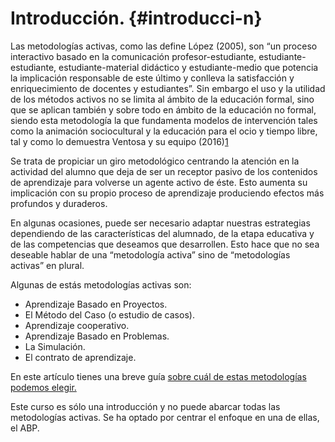 # Introducción. {#introducci-n}

Las metodologías activas, como las define López (2005), son “un proceso interactivo basado en la comunicación profesor-estudiante, estudiante-estudiante, estudiante-material didáctico y estudiante-medio que potencia la implicación responsable de este último y conlleva la satisfacción y enriquecimiento de docentes y estudiantes”. Sin embargo el uso y la utilidad de los métodos activos no se limita al ámbito de la educación formal, sino que se aplican también y sobre todo en ámbito de la educación no formal, siendo esta metodología la que fundamenta modelos de intervención tales como la animación sociocultural y la educación para el ocio y tiempo libre, tal y como lo demuestra Ventosa y su equipo (2016)[1](https://es.wikipedia.org/wiki/Metodolog%25C3%25ADa_activa%23cite_note-1)​

Se trata de propiciar un giro metodológico centrando la atención en la actividad del alumno que deja de ser un receptor pasivo de los contenidos de aprendizaje para volverse un agente activo de éste. Esto aumenta su implicación con su propio proceso de aprendizaje produciendo efectos más profundos y duraderos.

En algunas ocasiones, puede ser necesario adaptar nuestras estrategias dependiendo de las características del alumnado, de la etapa educativa y de las competencias que deseamos que desarrollen. Esto hace que no sea deseable hablar de una “metodología activa” sino de “metodologías activas” en plural.

Algunas de estás metodologías activas son:

*   Aprendizaje Basado en Proyectos.
*   El Método del Caso (o estudio de casos).
*   Aprendizaje cooperativo.
*   Aprendizaje Basado en Problemas.
*   La Simulación.
*   El contrato de aprendizaje.

En este artículo tienes una breve guía [sobre cuál de estas metodologías podemos elegir.](http://www.educaciontrespuntocero.com/recursos/metodologias-activas-en-el-aula-cual-escoger/45543.html)

Este curso es sólo una introducción y no puede abarcar todas las metodologías activas. Se ha optado por centrar el enfoque en una de ellas, el ABP.
